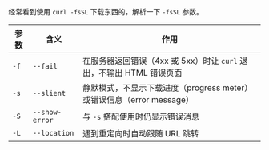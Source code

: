 经常看到使用 `curl -fsSL` 下载东西的，解析一下 `-fsSL` 参数。

| 参数   | 含义             | 作用                                               |
| ---- | -------------- | ------------------------------------------------ |
| `-f` | `--fail`       | 在服务器返回错误（4xx 或 5xx）时让 `curl` 退出，不输出 HTML 错误页面    |
| `-s` | `--slient`     | 静默模式，不显示下载进度（progress meter）或错误信息（error message） |
| `-S` | `--show-error` | 与 `-s` 搭配使用时仍显示错误消息                              |
| `-L` | `--location`   | 遇到重定向时自动跟随 URL 跳转                                |